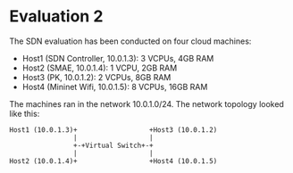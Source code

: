 # Evaluation 2

The SDN evaluation has been conducted on four cloud machines:

* Host1 (SDN Controller, 10.0.1.3): 3 VCPUs, 4GB RAM
* Host2 (SMAE, 10.0.1.4): 1 VCPU, 2GB RAM
* Host3 (PK, 10.0.1.2): 2 VCPUs, 8GB RAM
* Host4 (Mininet Wifi, 10.0.1.5): 8 VCPUs, 16GB RAM

The machines ran in the network 10.0.1.0/24. The network topology looked like this:

```
Host1 (10.0.1.3)+                  +Host3 (10.0.1.2)
                |                  |
                +-+Virtual Switch+-+
                |                  |
Host2 (10.0.1.4)+                  +Host4 (10.0.1.5)

```
